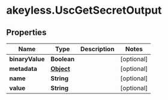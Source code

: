 # akeyless.UscGetSecretOutput

## Properties

Name | Type | Description | Notes
------------ | ------------- | ------------- | -------------
**binaryValue** | **Boolean** |  | [optional] 
**metadata** | [**Object**](.md) |  | [optional] 
**name** | **String** |  | [optional] 
**value** | **String** |  | [optional] 


